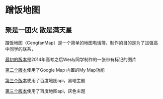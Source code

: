# 蹭饭地图

## 聚是一团火 散是满天星
蹭饭地图（CengfanMap）是一个简单的地图电话簿，制作的目的是为了加强高中同学的联系，

<a href="https://haotianjia95.github.io/CengfanMap1314/CengfanMap_v1.jpg">最初的版本</a>是2014年高考之后Wesly同学制作的一张带有标记的图片

<a href="https://haotianjia95.github.io/CengfanMap1314/CengfanMap_v2.html">第二个版本</a>使用了Google Map 内置的My Map功能

<a href="https://haotianjia95.github.io/CengfanMap1314/CengfanMap_v3.html">第三个版本</a>使用了百度地图api，黑暗主题

<a href="https://haotianjia95.github.io/CengfanMap1314/CengfanMap_v4.html">第三个版本</a>使用了百度地图api，灰色主题
